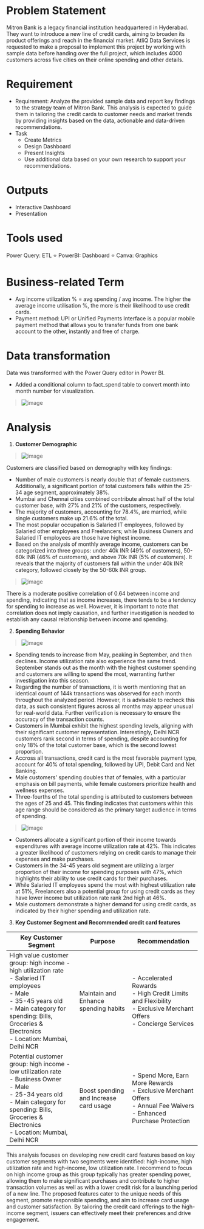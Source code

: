 # Problem Statement
Mitron Bank is a legacy financial institution headquartered in Hyderabad. They want to introduce a new line of credit cards, aiming to broaden its product offerings and reach in the financial market. 
AtliQ Data Services is requested to make a proposal to implement this project by working with sample data before handing over the full project, which includes 4000 customers across five cities on their online spending and other details.

#	Requirement
- Requirement: Analyze the provided sample data and report key findings to the strategy team of Mitron Bank. This analysis is expected to guide them in tailoring the credit cards to customer needs and market trends by providing insights based on the data, actionable and data-driven recommendations.
- Task
  -	Create Metrics
  -	Design Dashboard
  -	Present Insights
  -	Use additional data based on your own research to support your recommendations.
# Outputs
- Interactive Dashboard
- Presentation
# Tools used
Power Query: ETL ⭐ PowerBI: Dashboard ⭐ Canva: Graphics

#	Business-related Term
- Avg income utilization % = avg spending / avg income. The higher the average income utilisation %, the more is their likelihood to use credit cards.
-	Payment method: UPI or Unified Payments Interface is a popular mobile payment method that allows you to transfer funds from one bank account to the other, instantly and free of charge.

#	Data transformation
Data was transformed with the Power Query editor in Power BI.
- Added a conditional column to fact_spend table to convert month into month number for visualization.
>![image](https://github.com/thupham16/banking-analysis/assets/119646834/5e9c5098-fe46-42f0-a615-2b6bfe785c23)

# Analysis
1. **Customer Demographic**
>
>![image](https://github.com/thupham16/banking-analysis/assets/119646834/47bb30d3-69d3-469c-8424-aa4893c50909)

>
Customers are classified based on demography with key findings:
- Number of male customers is nearly double that of female customers. Additionally, a significant portion of total customers falls within the 25-34 age segment, approximately 38%.
- Mumbai and Chennai cities combined contribute almost half of the total customer base, with 27% and 21% of the customers, respectively.
- The majority of customers, accounting for 78.4%, are married, while single customers make up 21.6% of the total.
- The most popular occupation is Salaried IT employees, followed by Salaried other employees and Freelancers; while Business Owners and Salaried IT employees are those have highest income.
- Based on the analysis of monthly average income, customers can be categorized into three groups: under 40k INR (49% of customers), 50-60k INR (46% of customers), and above 70k INR (5% of customers). It reveals that the majority of customers fall within the under 40k INR category, followed closely by the 50-60k INR group.
>![image](https://github.com/thupham16/banking-analysis/assets/119646834/93d72e4f-7d8d-4355-8438-935c4c4c7a58)
>
There is a moderate positive correlation of 0.64 between income and spending, indicating that as income increases, there tends to be a tendency for spending to increase as well. However, it is important to note that correlation does not imply causation, and further investigation is needed to establish any causal relationship between income and spending.

2. **Spending Behavior**
> ![image](https://github.com/thupham16/banking-analysis/assets/119646834/1179fb91-ecc2-4eda-8507-1516133b4a1d)


- Spending tends to increase from May, peaking in September, and then declines. Income utilization rate also experience the same trend. September stands out as the month with the highest customer spending and customers are willing to spend the most, warranting further investigation into this season.
- Regarding the number of transactions, it is worth mentioning that an identical count of 144k transactions was observed for each month throughout the analyzed period. However, it is advisable to recheck this data, as such consistent figures across all months may appear unusual for real-world data. Further verification is necessary to ensure the accuracy of the transaction counts.
- Customers in Mumbai exhibit the highest spending levels, aligning with their significant customer representation. Interestingly, Delhi NCR customers rank second in terms of spending, despite accounting for only 18% of the total customer base, which is the second lowest proportion.
- Accross all transactions, credit card is the most favorable payment type, account for 40% of total spending, followed by UPI, Debit Card and Net Banking.
- Male customers' spending doubles that of females, with a particular emphasis on bill payments, while female customers prioritize health and wellness expenses.
- Three-fourths of the total spending is attributed to customers between the ages of 25 and 45. This finding indicates that customers within this age range should be considered as the primary target audience in terms of spending.
>
>![image](https://github.com/thupham16/banking-analysis/assets/119646834/7fb76e5b-d51f-4955-a21a-8995ce2f3bee)

- Customers allocate a significant portion of their income towards expenditures with average income utilization rate at 42%. This indicates a greater likelihood of customers relying on credit cards to manage their expenses and make purchases.
- Customers in the 34-45 years old segment are utilizing a larger proportion of their income for spending purposes with 47%, which highlights their ability to use credit cards for their purchases.
- While Salaried IT employees spend the most with highest utilization rate at 51%, Freelancers also a potential group for using credit cards as they have lower income but utilization rate rank 2nd high at 46%.
- Male customers demonstrate a higher demand for using credit cards, as indicated by their higher spending and utilization rate.

3. **Key Customer Segment and Recommended credit card features**
>
  | Key Customer Segment | Purpose | Recommendation |
  | --- | -------- | -------- |
  | High value customer group: high income - high utilization rate <br>- Salaried IT employees <br>- Male <br>- 35-45 years old <br>- Main category for spending: Bills, Groceries & Electronics <br>- Location: Mumbai, Delhi NCR| Maintain and Enhance spending habits| - Accelerated Rewards <br>- High Credit Limits and Flexibility <br>- Exclusive Merchant Offers <br>- Concierge Services|
  | Potential customer group: high income - low utilization rate <br>- Business Owner <br>- Male <br>- 25-34 years old <br>- Main category for spending: Bills, Groceries & Electronics <br>- Location: Mumbai, Delhi NCR| Boost spending and Increase card usage| - Spend More, Earn More Rewards <br>- Exclusive Merchant Offers <br>- Annual Fee Waivers <br>- Enhanced Purchase Protection|
>
This analysis focuses on developing new credit card features based on key customer segments with two segments were identified: high-income, high utilization rate and high-income, low utilization rate. I recommend to focus on high income group as this group typically has greater spending power, allowing them to make significant purchases and contribute to higher transaction volumes as well as with a lower credit risk for a launching period of a new line. The proposed features cater to the unique needs of this segment, promote responsible spending, and aim to increase card usage and customer satisfaction. By tailoring the credit card offerings to the high-income segment, issuers can effectively meet their preferences and drive engagement.
